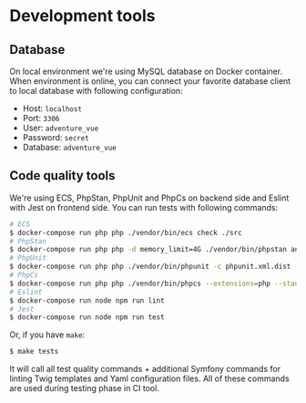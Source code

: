 # Development tools

## Database

On local environment we're using MySQL database on Docker container. When environment is
online, you can connect your favorite database client to local database with following configuration:

* Host: `localhost`
* Port: `3306`
* User: `adventure_vue`
* Password: `secret`
* Database: `adventure_vue`

## Code quality tools

We're using ECS, PhpStan, PhpUnit and PhpCs on backend side and Eslint with Jest on frontend side. You can run
tests with following commands:

```bash
# ECS
$ docker-compose run php php ./vendor/bin/ecs check ./src
# PhpStan
$ docker-compose run php php -d memory_limit=4G ./vendor/bin/phpstan analyse src --level 5
# PhpUnit
$ docker-compose run php php ./vendor/bin/phpunit -c phpunit.xml.dist --do-not-cache-result --no-coverage
# PhpCs
$ docker-compose run php php ./vendor/bin/phpcs --extensions=php --standard=PSR2 ./src
# Eslint
$ docker-compose run node npm run lint
# Jest
$ docker-compose run node npm run test
```

Or, if you have `make`:
```bash
$ make tests
```

It will call all test quality commands + additional Symfony commands for linting Twig templates and Yaml configuration
files. All of these commands are used during testing phase in CI tool.